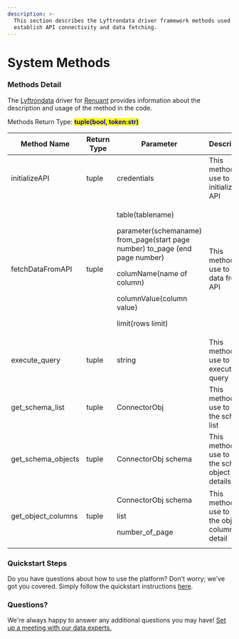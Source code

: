 ```yaml
---
description: >-
  This section describes the Lyftrondata driver framework methods used to
  establish API connectivity and data fetching.
---
```


# System Methods

### Methods Detail

The [Lyftrondata](https://www.lyftrondata.com/) driver for [Renuant](https://www.lyftrondata.com/integration/renuant/) provides information about the description and usage of the method in the code.

Methods Return Type: <mark style="color:blue;">**tuple(bool, token:str)**</mark>



| Method Name          | Return Type | Parameter                                                                                                                                                                                            | Description                                         |
| -------------------- | ----------- | ---------------------------------------------------------------------------------------------------------------------------------------------------------------------------------------------------- | --------------------------------------------------- |
| initializeAPI        | tuple       | credentials                                                                                                                                                                                          | This method is use to initialize the API            |
| fetchDataFromAPI     | tuple       | <p>table(tablename) </p><p>parameter(schemaname) from_page(start page number) to_page (end page number)</p><p>columName(name of column)</p><p>columnValue(column value) </p><p>limit(rows limit)</p> | This method is use to fetch data from API           |
| execute\_query       | tuple       | string                                                                                                                                                                                               | This method is use to execute query                 |
| get\_schema\_list    | tuple       | ConnectorObj                                                                                                                                                                                         | This method is use to get the schema list           |
| get\_schema\_objects | tuple       | ConnectorObj schema                                                                                                                                                                                  | This method is use to get the schema object details |
| get\_object\_columns | tuple       | <p>ConnectorObj schema </p><p>list </p><p>number_of_page</p>                                                                                                                                         | This method is use to get the object columns detail |
|                      |             |                                                                                                                                                                                                      |                                                     |

### Quickstart Steps

Do you have questions about how to use the platform? Don't worry; we've got you covered. Simply follow the quickstart instructions [here](../../../../quickstart-steps.md).

### Questions? <a href="#questions" id="questions"></a>

We're always happy to answer any additional questions you may have! [Set up a meeting with our data experts.](https://www.lyftrondata.com/book-a-meeting/)


